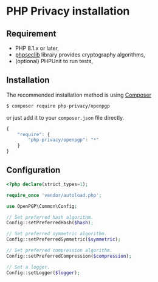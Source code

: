 PHP Privacy installation
========================

## Requirement
* PHP 8.1.x or later,
* [phpseclib](https://github.com/phpseclib/phpseclib) library provides cryptography algorithms,
* (optional) PHPUnit to run tests,

## Installation
The recommended installation method is using [Composer](https://getcomposer.org)
```bash
$ composer require php-privacy/openpgp
```
or just add it to your `composer.json` file directly.
```javascript
{
    "require": {
        "php-privacy/openpgp": "*"
    }
}
```

## Configuration

```php
<?php declare(strict_types=1);

require_once 'vendor/autoload.php';

use OpenPGP\Common\Config;

// Set preferred hash algorithm.
Config::setPreferredHash($hash);

// Set preferred symmetric algorithm.
Config::setPreferredSymmetric($symmetric);

// Set preferred compression algorithm.
Config::setPreferredCompression($compression);

// Set a logger.
Config::setLogger($logger);
```
